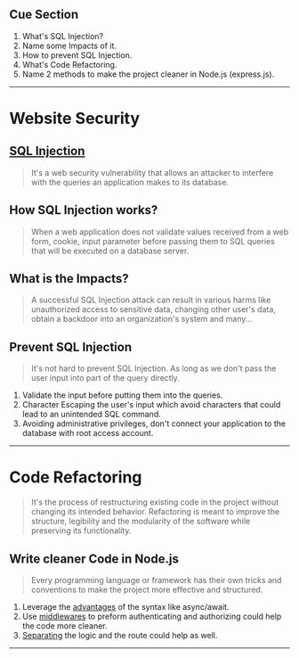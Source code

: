 ## Cue Section
1. What's SQL Injection?
2. Name some Impacts of it.
3. How to prevent SQL Injection.
4. What's Code Refactoring.
5. Name 2 methods to make the project cleaner in Node.js (express.js).

---

# Website Security
## [SQL Injection](https://portswigger.net/web-security/sql-injection)
> It's a web security vulnerability that allows an attacker to interfere with the queries an application makes to its database.

## How SQL Injection works?
> When a web application does not validate values received from a web form, cookie, input parameter before passing them to SQL queries that will be executed on a database server.

## What is the Impacts?
> A successful SQL Injection attack can result in various harms like unauthorized access to sensitive data, changing other user's data, obtain a backdoor into an organization's system and many...

## Prevent SQL Injection
> It's not hard to prevent SQL Injection. As long as we don't pass the user input into part of the query directly.
1. Validate the input before putting them into the queries.
2. Character Escaping the user's input which avoid characters that could lead to an unintended SQL command.
3. Avoiding administrative privileges, don't connect your application to the database with root access account.

---

# Code Refactoring
> It's the process of restructuring existing code in the project without changing its intended behavior. Refactoring is meant to improve the structure, legibility and the modularity of the software while preserving its functionality.

## Write cleaner Code in Node.js
> Every programming language or framework has their own tricks and conventions to make the project more effective and structured.
1. Leverage the [advantages](https://dev.to/paulasantamaria/refactoring-node-js-part-1-42fe) of the syntax like async/await.
2. Use [middlewares](https://medium.com/@avivbiton01/express-js-how-to-refactor-your-routes-using-middlewares-1c95413934e) to preform authenticating and authorizing could help the code more cleaner.
3. [Separating](https://morioh.com/p/f7d43fcf59a4) the logic and the route could help as well.

---
